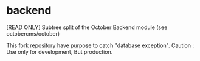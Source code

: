 # backend
[READ ONLY] Subtree split of the October Backend module (see octobercms/october)

This fork repository have purpose to catch "database exception".
Caution : Use only for development, But production.
